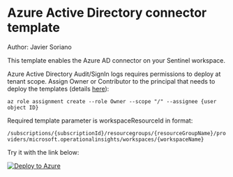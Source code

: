 # Azure Active Directory connector template

Author: Javier Soriano

This template enables the Azure AD connector on your Sentinel workspace.

Azure Active Directory Audit/SignIn logs requires permissions to deploy at tenant scope. Assign Owner or Contributor to the principal that needs to deploy the templates (details [here](https://docs.microsoft.com/azure/azure-resource-manager/templates/deploy-to-tenant?tabs=azure-cli#required-access)):

`az role assignment create --role Owner --scope "/" --assignee {user object ID}`

Required template parameter is workspaceResourceId in format:

`/subscriptions/{subscriptionId}/resourcegroups/{resourceGroupName}/providers/microsoft.operationalinsights/workspaces/{workspaceName}`

Try it with the link below:

[![Deploy to Azure](https://aka.ms/deploytoazurebutton)](https://portal.azure.com/#create/Microsoft.Template/uri/https%3A%2F%2Fraw.githubusercontent.com%2FAzure%2FAzure-Sentinel%2Fmaster%2FTools%2FARM-Templates%2FDataConnectors%2FAzureAD%2FAzureAD.json)
